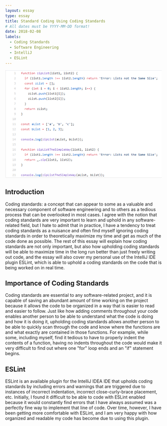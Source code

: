 ```yaml
---
layout: essay
type: essay
title: Standard Coding Using Coding Standards
# All dates must be YYYY-MM-DD format!
date: 2018-02-08
labels:
  - Coding Standards
  - Software Engineering
  - IntelliJ
  - ESLint
---
```

<img class="ui image" src="../images/CodingStandard.PNG">

## Introduction
Coding standards: a concept that can appear to some as a valuable and necessary component of software engineering and to others as a tedious process that can be overlooked in most cases. I agree with the notion that coding standards are very important to learn and uphold in any software-related field, but I hate to admit that in practice, I have a tendency to treat coding standards as a nuisance and often find myself ignoring coding standards in order to theoretically maximize my time and get as much of the code done as possible. The rest of this essay will explain how coding standards are not only important, but also how upholding coding standards will be able to maximize time in the long run better than just freely writing out code, and the essay will also cover my personal use of the IntelliJ IDE plugin ESLint, which is able to uphold a coding standards on the code that is being worked on in real time.

## Importance of Coding Standards
Coding standards are essential to any software-related project, and it is capable of saving an abundant amount of time working on the project because it allows the code to be organized in a way that is easier to read and easier to follow. Just like how adding comments throughout your code enables another person to be able to understand what the code is doing and how it is doing it, upholding coding standards allows another person to be able to quickly scan through the code and know where the functions are and what exactly are contained in those functions. For example, while some, including myself, find it tedious to have to properly indent the contents of a function, having no indents throughout the code would make it very difficult to find out where one "for" loop ends and an "if" statement begins.

## ESLint
ESLint is an available plugin for the IntelliJ IDEA IDE that upholds coding standards by including errors and warnings that are triggered due to instances of incorrect indentation, incorrect close-curly-brace placement, etc. Initially, I found it difficult to be able to code with ESLint enabled because it would constantly find errors that I have always assumed was a perfectly fine way to implement that line of code. Over time, however, I have been getting more comfortable with ESLint, and I am very happy with how organized and readable my code has become due to using this plugin.

